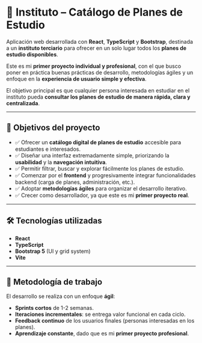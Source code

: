 # 📘 Instituto – Catálogo de Planes de Estudio  

Aplicación web desarrollada con **React**, **TypeScript** y **Bootstrap**, destinada a un **instituto terciario** para ofrecer en un solo lugar todos los **planes de estudio disponibles**.  

Este es mi **primer proyecto individual y profesional**, con el que busco poner en práctica buenas prácticas de desarrollo, metodologías ágiles y un enfoque en la **experiencia de usuario simple y efectiva**.  

El objetivo principal es que cualquier persona interesada en estudiar en el instituto pueda **consultar los planes de estudio de manera rápida, clara y centralizada**.  

---

## 🚀 Objetivos del proyecto  

- ✅ Ofrecer un **catálogo digital de planes de estudio** accesible para estudiantes e interesados.  
- ✅ Diseñar una interfaz extremadamente simple, priorizando la **usabilidad** y la **navegación intuitiva**.  
- ✅ Permitir filtrar, buscar y explorar fácilmente los planes de estudio.  
- ✅ Comenzar por el **frontend** y progresivamente integrar funcionalidades backend (carga de planes, administración, etc.).  
- ✅ Adoptar **metodologías ágiles** para organizar el desarrollo iterativo.  
- ✅ Crecer como desarrollador, ya que este es mi **primer proyecto real**.  

---

## 🛠️ Tecnologías utilizadas  

- **React**  
- **TypeScript**  
- **Bootstrap 5** (UI y grid system)  
- **Vite** 

---

## 📅 Metodología de trabajo  

El desarrollo se realiza con un enfoque **ágil**:  

- **Sprints cortos** de 1-2 semanas.  
- **Iteraciones incrementales**: se entrega valor funcional en cada ciclo.  
- **Feedback continuo** de los usuarios finales (personas interesadas en los planes).  
- **Aprendizaje constante**, dado que es mi **primer proyecto profesional**.

